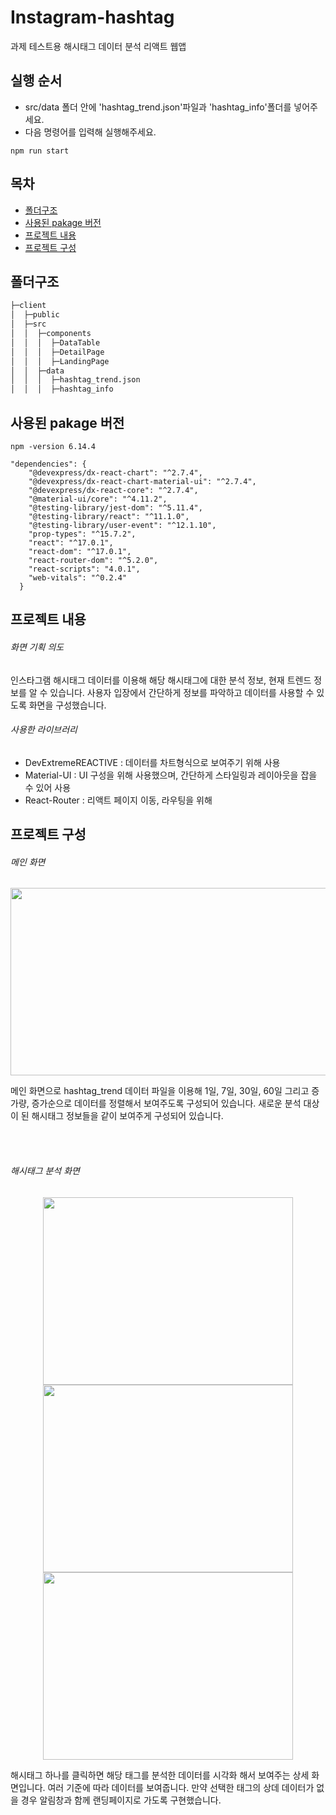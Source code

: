 # Instagram-hashtag

과제 테스트용 해시태그 데이터 분석 리액트 웹앱

## 실행 순서
- src/data 폴더 안에 'hashtag_trend.json'파일과 'hashtag_info'폴더를 넣어주세요.
- 다음 명령어를 입력해 실행해주세요.
```
npm run start
```

## 목차


- [폴더구조](#폴더구조)
- [사용된 pakage 버전](#사용된-pakage-버전)
- [프로젝트 내용](#프로젝트-내용)
- [프로젝트 구성](#프로젝트-구성)


## 폴더구조

```bash
├─client
│  ├─public
│  ├─src
│  │  ├─components
│  │  │  ├─DataTable
│  │  │  ├─DetailPage
│  │  │  ├─LandingPage
│  │  ├─data
│  │  │  ├─hashtag_trend.json
│  │  │  ├─hashtag_info

```


## 사용된 pakage 버전
```
npm -version 6.14.4

"dependencies": {
    "@devexpress/dx-react-chart": "^2.7.4",
    "@devexpress/dx-react-chart-material-ui": "^2.7.4",
    "@devexpress/dx-react-core": "^2.7.4",
    "@material-ui/core": "^4.11.2",
    "@testing-library/jest-dom": "^5.11.4",
    "@testing-library/react": "^11.1.0",
    "@testing-library/user-event": "^12.1.10",
    "prop-types": "^15.7.2",
    "react": "^17.0.1",
    "react-dom": "^17.0.1",
    "react-router-dom": "^5.2.0",
    "react-scripts": "4.0.1",
    "web-vitals": "^0.2.4"
  }

```

## 프로젝트 내용

###### 화면 기획 의도

인스타그램 해시태그 데이터를 이용해 해당 해시태그에 대한 분석 정보, 현재 트렌드 정보를 알 수 있습니다. 사용자 입장에서 간단하게 정보를 파악하고 데이터를 사용할 수 있도록 화면을 구성했습니다.

###### 사용한 라이브러리

- DevExtremeREACTIVE : 데이터를 차트형식으로 보여주기 위해 사용
- Material-UI : UI 구성을 위해 사용했으며, 간단하게 스타일링과 레이아웃을 잡을 수 있어 사용
- React-Router : 리액트 페이지 이동, 라우팅을 위해 


## 프로젝트 구성

###### 메인 화면
<p align="center"><img width="600px" height="300px" src="https://user-images.githubusercontent.com/60888056/105674275-951e7b00-5f2a-11eb-92f7-3ec1c7190ac7.png"/></p>

메인 화면으로 hashtag_trend 데이터 파일을 이용해 1일, 7일, 30일, 60일 그리고 증가량, 증가순으로 데이터를 정렬해서 보여주도록 구성되어 있습니다. 
새로운 분석 대상이 된 해시태그 정보들을 같이 보여주게 구성되어 있습니다.

<br/>
<br/>

###### 해시태그 분석 화면
<p align="center">
<span align="center"><img width="400px" height="300px" src="https://user-images.githubusercontent.com/60888056/105674289-98196b80-5f2a-11eb-9ec7-c7935b98e2f1.png"/></span>
<span align="center"><img width="400px" height="300px" src="https://user-images.githubusercontent.com/60888056/105674297-9bacf280-5f2a-11eb-8e7e-289ce8a3ae4f.png"/></span>
<span align="center"><img width="400px" height="300px" src="https://user-images.githubusercontent.com/60888056/105674301-9d76b600-5f2a-11eb-87ba-d160876914c2.png"/></span>
</p>



해시태그 하나를 클릭하면 해당 태그를 분석한 데이터를 시각화 해서 보여주는 상세 화면입니다. 여러 기준에 따라 데이터를 보여줍니다. 만약 선택한 태그의 상데 데이터가 없을 경우 알림창과 함께 랜딩페이지로 가도록 구현했습니다.



